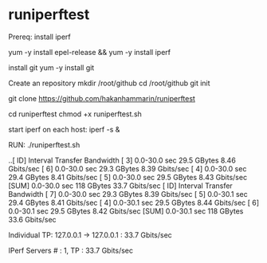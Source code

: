 # runiperftest
Prereq:
install iperf

yum -y install epel-release && yum -y install iperf

install git
yum -y install git

Create an repository
mkdir /root/github
cd /root/github
git init

git clone https://github.com/hakanhammarin/runiperftest

cd runiperftest
chmod +x runiperftest.sh

start iperf on each host:
iperf -s &


RUN:
./runiperftest.sh 


..[ ID] Interval       Transfer     Bandwidth
[  3]  0.0-30.0 sec  29.5 GBytes  8.46 Gbits/sec
[  6]  0.0-30.0 sec  29.3 GBytes  8.39 Gbits/sec
[  4]  0.0-30.0 sec  29.4 GBytes  8.41 Gbits/sec
[  5]  0.0-30.0 sec  29.5 GBytes  8.43 Gbits/sec
[SUM]  0.0-30.0 sec   118 GBytes  33.7 Gbits/sec
[ ID] Interval       Transfer     Bandwidth
[  7]  0.0-30.0 sec  29.3 GBytes  8.39 Gbits/sec
[  5]  0.0-30.1 sec  29.4 GBytes  8.41 Gbits/sec
[  4]  0.0-30.1 sec  29.5 GBytes  8.44 Gbits/sec
[  6]  0.0-30.1 sec  29.5 GBytes  8.42 Gbits/sec
[SUM]  0.0-30.1 sec   118 GBytes  33.6 Gbits/sec

Individual TP:
127.0.0.1 -> 127.0.0.1 : 33.7 Gbits/sec

IPerf Servers # : 1, TP : 33.7 Gbits/sec
